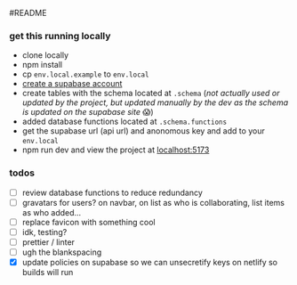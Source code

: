 #README

### get this running locally
* clone locally
* npm install
* cp `env.local.example` to `env.local`
* [create a supabase account](https://supabase.com/dashboard/sign-in?returnTo=%2Forganizations)
* create tables with the schema located at `.schema` (*not actually used or updated by the project, but updated manually by the dev as the schema is updated on the supabase site* :scream:)
* added database functions located at `.schema.functions`
* get the supabase url (api url) and anonomous key and add to your `env.local`
* npm run dev and view the project at [localhost:5173](http://localhost:5173/)

### todos

* [ ] review database functions to reduce redundancy
* [ ] gravatars for users? on navbar, on list as who is collaborating, list items as who added...
* [ ] replace favicon with something cool
* [ ] idk, testing?
* [ ] prettier / linter
* [ ] ugh the blankspacing
* [x] update policies on supabase so we can unsecretify keys on netlify so builds will run
